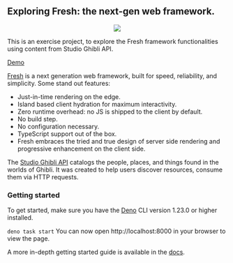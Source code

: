 
## Exploring Fresh: the next-gen web framework.

<p align="center">
  <img src="https://fresh.deno.dev/illustration/lemon-squash.svg?__frsh_c=ptksa38d3kvg">
<p>

This is an exercise project, to explore the Fresh framework functionalities using content from Studio Ghibli API. 

[Demo](https://lfalmeida-deno-fresh.deno.dev/)

[Fresh](https://fresh.deno.dev/) is a next generation web framework, built for speed, reliability, and simplicity. Some stand out features:
  
- Just-in-time rendering on the edge.  
- Island based client hydration for maximum interactivity.  
- Zero runtime overhead: no JS is shipped to the client by default.  
- No build step.  
- No configuration necessary.  
- TypeScript support out of the box.  
- Fresh embraces the tried and true design of server side rendering and progressive enhancement on the client side.  
  
The [Studio Ghibli API](https://ghibliapi.herokuapp.com/) catalogs the people, places, and things found in the worlds of Ghibli. It was created to help users discover resources, consume them via HTTP requests.
  
  
### Getting started
To get started, make sure you have the [Deno](https://deno.land/) CLI version 1.23.0 or higher installed.
 
`deno task start`
You can now open http://localhost:8000 in your browser to view the page.

A more in-depth getting started guide is available in the [docs](https://fresh.deno.dev/docs/introduction).
   
